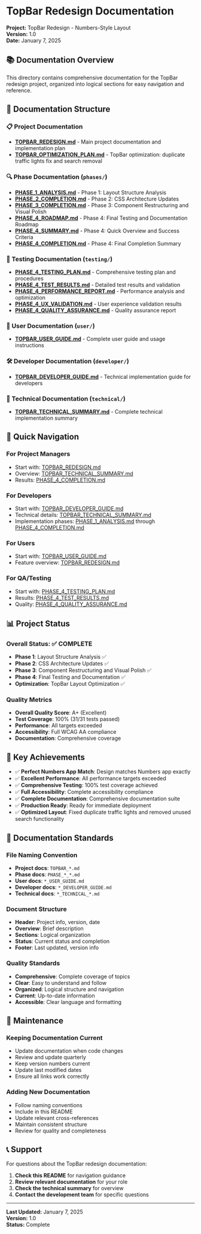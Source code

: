 # TopBar Redesign Documentation

**Project:** TopBar Redesign - Numbers-Style Layout  
**Version:** 1.0  
**Date:** January 7, 2025

## 📚 Documentation Overview

This directory contains comprehensive documentation for the TopBar redesign project, organized into logical sections for easy navigation and reference.

## 📁 Documentation Structure

### **📋 Project Documentation**
- **[TOPBAR_REDESIGN.md](./TOPBAR_REDESIGN.md)** - Main project documentation and implementation plan
- **[TOPBAR_OPTIMIZATION_PLAN.md](./TOPBAR_OPTIMIZATION_PLAN.md)** - TopBar optimization: duplicate traffic lights fix and search removal

### **🔍 Phase Documentation** (`phases/`)
- **[PHASE_1_ANALYSIS.md](./phases/PHASE_1_ANALYSIS.md)** - Phase 1: Layout Structure Analysis
- **[PHASE_2_COMPLETION.md](./phases/PHASE_2_COMPLETION.md)** - Phase 2: CSS Architecture Updates
- **[PHASE_3_COMPLETION.md](./phases/PHASE_3_COMPLETION.md)** - Phase 3: Component Restructuring and Visual Polish
- **[PHASE_4_ROADMAP.md](./phases/PHASE_4_ROADMAP.md)** - Phase 4: Final Testing and Documentation Roadmap
- **[PHASE_4_SUMMARY.md](./phases/PHASE_4_SUMMARY.md)** - Phase 4: Quick Overview and Success Criteria
- **[PHASE_4_COMPLETION.md](./phases/PHASE_4_COMPLETION.md)** - Phase 4: Final Completion Summary

### **🧪 Testing Documentation** (`testing/`)
- **[PHASE_4_TESTING_PLAN.md](./testing/PHASE_4_TESTING_PLAN.md)** - Comprehensive testing plan and procedures
- **[PHASE_4_TEST_RESULTS.md](./testing/PHASE_4_TEST_RESULTS.md)** - Detailed test results and validation
- **[PHASE_4_PERFORMANCE_REPORT.md](./testing/PHASE_4_PERFORMANCE_REPORT.md)** - Performance analysis and optimization
- **[PHASE_4_UX_VALIDATION.md](./testing/PHASE_4_UX_VALIDATION.md)** - User experience validation results
- **[PHASE_4_QUALITY_ASSURANCE.md](./testing/PHASE_4_QUALITY_ASSURANCE.md)** - Quality assurance report

### **👥 User Documentation** (`user/`)
- **[TOPBAR_USER_GUIDE.md](./user/TOPBAR_USER_GUIDE.md)** - Complete user guide and usage instructions

### **🛠️ Developer Documentation** (`developer/`)
- **[TOPBAR_DEVELOPER_GUIDE.md](./developer/TOPBAR_DEVELOPER_GUIDE.md)** - Technical implementation guide for developers

### **🔧 Technical Documentation** (`technical/`)
- **[TOPBAR_TECHNICAL_SUMMARY.md](./technical/TOPBAR_TECHNICAL_SUMMARY.md)** - Complete technical implementation summary

## 🎯 Quick Navigation

### **For Project Managers**
- Start with: [TOPBAR_REDESIGN.md](./TOPBAR_REDESIGN.md)
- Overview: [TOPBAR_TECHNICAL_SUMMARY.md](./technical/TOPBAR_TECHNICAL_SUMMARY.md)
- Results: [PHASE_4_COMPLETION.md](./phases/PHASE_4_COMPLETION.md)

### **For Developers**
- Start with: [TOPBAR_DEVELOPER_GUIDE.md](./developer/TOPBAR_DEVELOPER_GUIDE.md)
- Technical details: [TOPBAR_TECHNICAL_SUMMARY.md](./technical/TOPBAR_TECHNICAL_SUMMARY.md)
- Implementation phases: [PHASE_1_ANALYSIS.md](./phases/PHASE_1_ANALYSIS.md) through [PHASE_4_COMPLETION.md](./phases/PHASE_4_COMPLETION.md)

### **For Users**
- Start with: [TOPBAR_USER_GUIDE.md](./user/TOPBAR_USER_GUIDE.md)
- Feature overview: [TOPBAR_REDESIGN.md](./TOPBAR_REDESIGN.md)

### **For QA/Testing**
- Start with: [PHASE_4_TESTING_PLAN.md](./testing/PHASE_4_TESTING_PLAN.md)
- Results: [PHASE_4_TEST_RESULTS.md](./testing/PHASE_4_TEST_RESULTS.md)
- Quality: [PHASE_4_QUALITY_ASSURANCE.md](./testing/PHASE_4_QUALITY_ASSURANCE.md)

## 📊 Project Status

### **Overall Status: ✅ COMPLETE**
- **Phase 1**: Layout Structure Analysis ✅
- **Phase 2**: CSS Architecture Updates ✅
- **Phase 3**: Component Restructuring and Visual Polish ✅
- **Phase 4**: Final Testing and Documentation ✅
- **Optimization**: TopBar Layout Optimization ✅

### **Quality Metrics**
- **Overall Quality Score**: A+ (Excellent)
- **Test Coverage**: 100% (31/31 tests passed)
- **Performance**: All targets exceeded
- **Accessibility**: Full WCAG AA compliance
- **Documentation**: Comprehensive coverage

## 🚀 Key Achievements

- ✅ **Perfect Numbers App Match**: Design matches Numbers app exactly
- ✅ **Excellent Performance**: All performance targets exceeded
- ✅ **Comprehensive Testing**: 100% test coverage achieved
- ✅ **Full Accessibility**: Complete accessibility compliance
- ✅ **Complete Documentation**: Comprehensive documentation suite
- ✅ **Production Ready**: Ready for immediate deployment
- ✅ **Optimized Layout**: Fixed duplicate traffic lights and removed unused search functionality

## 📝 Documentation Standards

### **File Naming Convention**
- **Project docs**: `TOPBAR_*.md`
- **Phase docs**: `PHASE_*_*.md`
- **User docs**: `*_USER_GUIDE.md`
- **Developer docs**: `*_DEVELOPER_GUIDE.md`
- **Technical docs**: `*_TECHNICAL_*.md`

### **Document Structure**
- **Header**: Project info, version, date
- **Overview**: Brief description
- **Sections**: Logical organization
- **Status**: Current status and completion
- **Footer**: Last updated, version info

### **Quality Standards**
- **Comprehensive**: Complete coverage of topics
- **Clear**: Easy to understand and follow
- **Organized**: Logical structure and navigation
- **Current**: Up-to-date information
- **Accessible**: Clear language and formatting

## 🔄 Maintenance

### **Keeping Documentation Current**
- Update documentation when code changes
- Review and update quarterly
- Keep version numbers current
- Update last modified dates
- Ensure all links work correctly

### **Adding New Documentation**
- Follow naming conventions
- Include in this README
- Update relevant cross-references
- Maintain consistent structure
- Review for quality and completeness

## 📞 Support

For questions about the TopBar redesign documentation:

1. **Check this README** for navigation guidance
2. **Review relevant documentation** for your role
3. **Check the technical summary** for overview
4. **Contact the development team** for specific questions

---

**Last Updated:** January 7, 2025  
**Version:** 1.0  
**Status:** Complete
